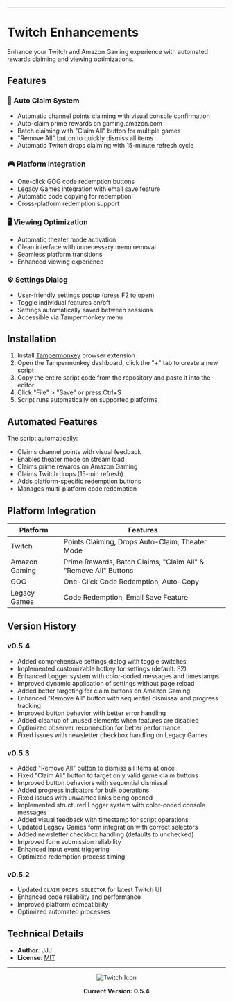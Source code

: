 
---
# Twitch Enhancements

Enhance your Twitch and Amazon Gaming experience with automated rewards claiming and viewing optimizations.

## Features

### 💎 Auto Claim System
- Automatic channel points claiming with visual console confirmation
- Auto-claim prime rewards on gaming.amazon.com
- Batch claiming with "Claim All" button for multiple games
- "Remove All" button to quickly dismiss all items
- Automatic Twitch drops claiming with 15-minute refresh cycle

### 🎮 Platform Integration
- One-click GOG code redemption buttons
- Legacy Games integration with email save feature
- Automatic code copying for redemption
- Cross-platform redemption support

### 🖥️ Viewing Optimization
- Automatic theater mode activation
- Clean interface with unnecessary menu removal
- Seamless platform transitions
- Enhanced viewing experience

### ⚙️ Settings Dialog
- User-friendly settings popup (press F2 to open)
- Toggle individual features on/off
- Settings automatically saved between sessions
- Accessible via Tampermonkey menu

## Installation

1. Install [Tampermonkey](https://www.tampermonkey.net/) browser extension
2. Open the Tampermonkey dashboard, click the "+" tab to create a new script
3. Copy the entire script code from the repository and paste it into the editor
4. Click "File" > "Save" or press Ctrl+S
5. Script runs automatically on supported platforms

## Automated Features

The script automatically:
- Claims channel points with visual feedback
- Enables theater mode on stream load
- Claims prime rewards on Amazon Gaming
- Claims Twitch drops (15-min refresh)
- Adds platform-specific redemption buttons
- Manages multi-platform code redemption

## Platform Integration

| Platform | Features |
|----------|-----------|
| Twitch | Points Claiming, Drops Auto-Claim, Theater Mode |
| Amazon Gaming | Prime Rewards, Batch Claims, "Claim All" & "Remove All" Buttons |
| GOG | One-Click Code Redemption, Auto-Copy |
| Legacy Games | Code Redemption, Email Save Feature |

## Version History

### v0.5.4
- Added comprehensive settings dialog with toggle switches
- Implemented customizable hotkey for settings (default: F2)
- Enhanced Logger system with color-coded messages and timestamps
- Improved dynamic application of settings without page reload
- Added better targeting for claim buttons on Amazon Gaming
- Enhanced "Remove All" button with sequential dismissal and progress tracking
- Improved button behavior with better error handling
- Added cleanup of unused elements when features are disabled
- Optimized observer reconnection for better performance
- Fixed issues with newsletter checkbox handling on Legacy Games

### v0.5.3
- Added "Remove All" button to dismiss all items at once
- Fixed "Claim All" button to target only valid game claim buttons
- Improved button behaviors with sequential dismissal
- Added progress indicators for bulk operations
- Fixed issues with unwanted links being opened
- Implemented structured Logger system with color-coded console messages
- Added visual feedback with timestamp for script operations
- Updated Legacy Games form integration with correct selectors
- Added newsletter checkbox handling (defaults to unchecked)
- Improved form submission reliability
- Enhanced input event triggering
- Optimized redemption process timing

### v0.5.2
- Updated `CLAIM_DROPS_SELECTOR` for latest Twitch UI
- Enhanced code reliability and performance
- Improved platform compatibility
- Optimized automated processes

## Technical Details

- **Author**: JJJ
- **License**: [MIT](https://choosealicense.com/licenses/mit/)

---

<div align="center">
<img src="https://www.google.com/s2/favicons?sz=64&domain=twitch.tv" alt="Twitch Icon">

**Current Version: 0.5.4**
</div>